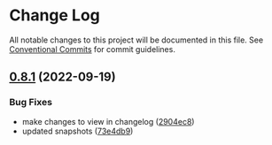 # Change Log

All notable changes to this project will be documented in this file.
See [Conventional Commits](https://conventionalcommits.org) for commit guidelines.

## [0.8.1](https://github.com/nikita-reva/design_system-exercise/compare/v0.8.0...v0.8.1) (2022-09-19)


### Bug Fixes

* make changes to view in changelog ([2904ec8](https://github.com/nikita-reva/design_system-exercise/commit/2904ec88fa814e3ec7507fe6568498ea8ce58173))
* updated snapshots ([73e4db9](https://github.com/nikita-reva/design_system-exercise/commit/73e4db9a31a36ffc53a6e6272c5a33dfbc3c533c))
